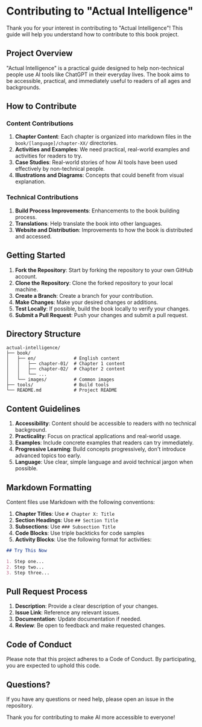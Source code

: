 # Contributing to "Actual Intelligence"

Thank you for your interest in contributing to "Actual Intelligence"! This guide will help you understand how to contribute to this book project.

## Project Overview

"Actual Intelligence" is a practical guide designed to help non-technical people use AI tools like ChatGPT in their everyday lives. The book aims to be accessible, practical, and immediately useful to readers of all ages and backgrounds.

## How to Contribute

### Content Contributions

1. **Chapter Content**: Each chapter is organized into markdown files in the `book/[language]/chapter-XX/` directories.
2. **Activities and Examples**: We need practical, real-world examples and activities for readers to try.
3. **Case Studies**: Real-world stories of how AI tools have been used effectively by non-technical people.
4. **Illustrations and Diagrams**: Concepts that could benefit from visual explanation.

### Technical Contributions

1. **Build Process Improvements**: Enhancements to the book building process.
2. **Translations**: Help translate the book into other languages.
3. **Website and Distribution**: Improvements to how the book is distributed and accessed.

## Getting Started

1. **Fork the Repository**: Start by forking the repository to your own GitHub account.
2. **Clone the Repository**: Clone the forked repository to your local machine.
3. **Create a Branch**: Create a branch for your contribution.
4. **Make Changes**: Make your desired changes or additions.
5. **Test Locally**: If possible, build the book locally to verify your changes.
6. **Submit a Pull Request**: Push your changes and submit a pull request.

## Directory Structure

```
actual-intelligence/
├── book/
│   ├── en/              # English content
│   │   ├── chapter-01/  # Chapter 1 content
│   │   ├── chapter-02/  # Chapter 2 content
│   │   └── ...
│   └── images/          # Common images
├── tools/               # Build tools
└── README.md            # Project README
```

## Content Guidelines

1. **Accessibility**: Content should be accessible to readers with no technical background.
2. **Practicality**: Focus on practical applications and real-world usage.
3. **Examples**: Include concrete examples that readers can try immediately.
4. **Progressive Learning**: Build concepts progressively, don't introduce advanced topics too early.
5. **Language**: Use clear, simple language and avoid technical jargon when possible.

## Markdown Formatting

Content files use Markdown with the following conventions:

1. **Chapter Titles**: Use `# Chapter X: Title`
2. **Section Headings**: Use `## Section Title`
3. **Subsections**: Use `### Subsection Title`
4. **Code Blocks**: Use triple backticks for code samples
5. **Activity Blocks**: Use the following format for activities:

```markdown
## Try This Now

1. Step one...
2. Step two...
3. Step three...
```

## Pull Request Process

1. **Description**: Provide a clear description of your changes.
2. **Issue Link**: Reference any relevant issues.
3. **Documentation**: Update documentation if needed.
4. **Review**: Be open to feedback and make requested changes.

## Code of Conduct

Please note that this project adheres to a Code of Conduct. By participating, you are expected to uphold this code.

## Questions?

If you have any questions or need help, please open an issue in the repository.

Thank you for contributing to make AI more accessible to everyone!
